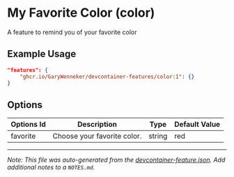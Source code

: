 
# My Favorite Color (color)

A feature to remind you of your favorite color

## Example Usage

```json
"features": {
    "ghcr.io/GaryWenneker/devcontainer-features/color:1": {}
}
```

## Options

| Options Id | Description | Type | Default Value |
|-----|-----|-----|-----|
| favorite | Choose your favorite color. | string | red |



---

_Note: This file was auto-generated from the [devcontainer-feature.json](https://github.com/GaryWenneker/devcontainer-features/blob/main/src/color/devcontainer-feature.json).  Add additional notes to a `NOTES.md`._
